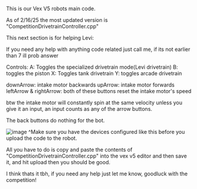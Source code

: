 This is our Vex V5 robots main code.

As of 2/16/25 the most updated version is "CompetitionDrivetrainController.cpp"

This next section is for helping Levi:


If you need any help with anything code related just call me, if its not earlier than 7 ill prob answer

Controls:
  A: Toggles the specialized drivetrain mode(Levi drivetrain)
  B: toggles the piston 
  X: Toggles tank drivetrain
  Y: toggles arcade drivetrain

  downArrow: intake motor backwards
  upArrow: intake motor forwards
  leftArrow & rightArrow: both of these buttons reset the intake motor's speed

  btw the intake motor will constantly spin at the same velocity unless you give it an input, an input counts as any of the arrow buttons.

  The back buttons do nothing for the bot.

  
![image](https://github.com/user-attachments/assets/bee00c6a-11d5-4f2f-9843-7e871c9a78e4)
^Make sure you have the devices configured like this before you upload the code to the robot.

All you have to do is copy and paste the contents of "CompetitionDrivetrainController.cpp" into the vex v5 editor and then save it, and hit  upload then you should be good.

I think thats it tbh, if you need any help just let me know, goodluck with the competition!

